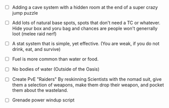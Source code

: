 - [ ] Adding a cave system with a hidden room at the end of a super crazy jump puzzle
- [ ] Add lots of natural base spots, spots that don't need a TC or whatever. Hide your box and yoru bag and chances are people won't generrally loot (melee raid nerf)
- [ ] A stat system that is simple, yet effective. (You are weak, if you do not drink, eat, and survive)
- [ ] Fuel is more common than water or food.
- [ ] No bodies of water (Outside of the Oasis)
- [ ] Create PvE "Raiders" By reskinning Scientists with the nomad suit, give them a selection of weapons, make them drop their weapon, and pocket them about the wasteland.
- [ ] Grenade power windup script
		